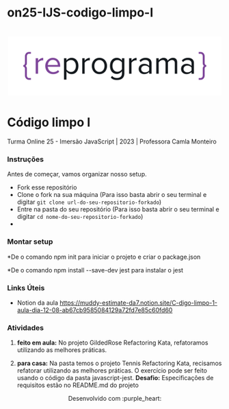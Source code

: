 # on25-IJS-codigo-limpo-I
<h1 align="center">
  <img src="assets/reprograma-fundos-claros.png" alt="logo reprograma" width="500">
</h1>

# Código limpo I

Turma Online 25 - Imersão JavaScript | 2023 | Professora Camla Monteiro

### Instruções
Antes de começar, vamos organizar nosso setup.
* Fork esse repositório 
* Clone o fork na sua máquina (Para isso basta abrir o seu terminal e digitar `git clone url-do-seu-repositorio-forkado`)
* Entre na pasta do seu repositório (Para isso basta abrir o seu terminal e digitar `cd nome-do-seu-repositorio-forkado`)
* 
### Montar setup
*De o comando npm init para iniciar o projeto e criar o package.json 

*De o comando npm install --save-dev jest para instalar o jest

### Links Úteis
* Notion da aula https://muddy-estimate-da7.notion.site/C-digo-limpo-1-aula-dia-12-08-ab67cb9585084129a72fd7e85c60fd60



### Atividades

1. **feito em aula:** No projeto GildedRose Refactoring Kata,  refatoramos utilizando as melhores práticas. 


2. **para casa:** Na pasta temos o projeto Tennis Refactoring Kata,  recisamos refatorar utilizando as melhores práticas. 
O exercício pode ser feito usando o código da pasta javascript-jest. 
**Desafio:** Especificações de requisitos estão no README.md do projeto


<p align="center">
Desenvolvido com :purple_heart:  
</p>
